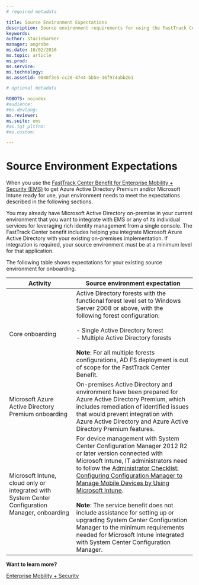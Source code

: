 ```yaml
---
# required metadata

title: Source Environment Expectations
description: Source environment requirements for using the FastTrack Center Benefit
keywords:
author: staciebarker
manager: angrobe
ms.date: 10/02/2016
ms.topic: article
ms.prod:
ms.service:
ms.technology:
ms.assetid: 9048f3e5-cc28-4744-bb5e-36f974abb261

# optional metadata

ROBOTS: noindex
#audience:
#ms.devlang:
ms.reviewer:
ms.suite: ems
#ms.tgt_pltfrm:
#ms.custom:

---
```



# Source Environment Expectations
When you use the [FastTrack Center Benefit for Enterprise Mobility + Security (EMS)](fasttrack-center-benefit-for-enterprise-mobility-suite-ems.md) to get Azure Active Directory Premium and/or Microsoft Intune ready for use, your environment needs to meet the expectations described in the following sections.

You may already have Microsoft Active Directory on-premise in your current environment that you want to integrate with EMS or any of its individual services for leveraging rich identity management from a single console. The FastTrack Center benefit includes helping you integrate Microsoft Azure Active Directory with your existing on-premises implementation. If integration is required, your source environment must be at a minimum level for that application.

The following table shows expectations for your existing source environment for onboarding.

|Activity|Source environment expectation|
|------------|----------------------------------|
|Core onboarding|Active Directory forests with the functional forest level set to Windows Server 2008 or above, with the following forest configuration:<br /><br />-   Single Active Directory forest<br />-   Multiple Active Directory forests </br></br>**Note**: For all multiple forests configurations, AD FS deployment is out of scope for the FastTrack Center Benefit.|
|Microsoft Azure Active Directory Premium onboarding|On-premises Active Directory and environment have been prepared for Azure Active Directory Premium, which includes remediation of identified issues that would prevent integration with Azure Active Directory and Azure Active Directory Premium features.|
|Microsoft Intune, cloud only or integrated with System Center Configuration Manager, onboarding|For device management with System Center Configuration Manager 2012 R2 or later version connected with Microsoft Intune, IT administrators need to follow the [Administrator Checklist: Configuring Configuration Manager to Manage Mobile Devices by Using Microsoft Intune](https://technet.microsoft.com/library/jj943763.aspx).</br></br> **Note**: The service benefit does not include assistance for setting up or upgrading System Center Configuration Manager to the minimum requirements needed for Microsoft Intune integrated with System Center Configuration Manager.|

**Want to learn more?**

[Enterprise Mobility + Security](https://www.microsoft.com/en-us/cloud-platform/enterprise-mobility)